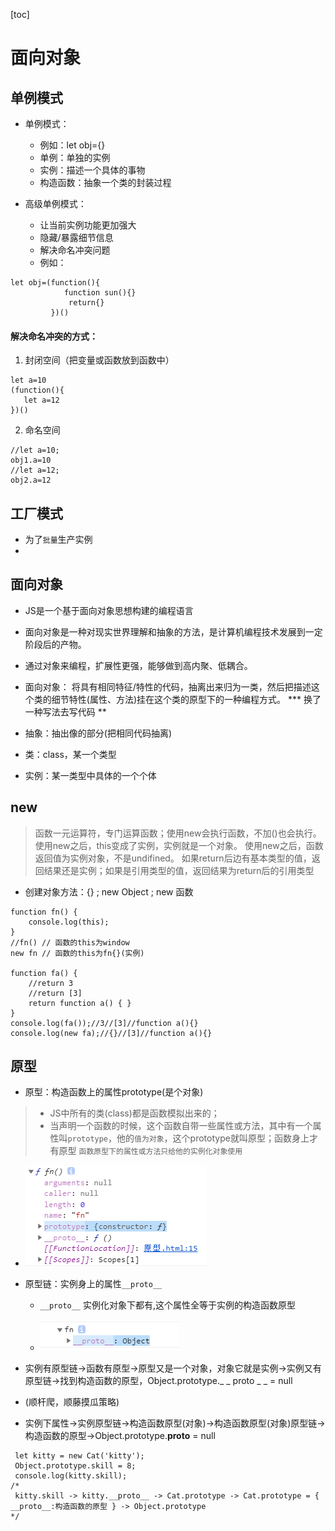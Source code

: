 [toc]

# 面向对象

## 单例模式

- 单例模式：
	- 例如：let obj={}
	- 单例：单独的实例
	- 实例：描述一个具体的事物
	- 构造函数：抽象一个类的封装过程

        
- 高级单例模式：
	- 让当前实例功能更加强大
	- 隐藏/暴露细节信息
	- 解决命名冲突问题
	- 例如：
```
let obj=(function(){
		    function sun(){}
		     return{}
		 })()
```

#### 解决命名冲突的方式：
1. 封闭空间（把变量或函数放到函数中） 

```
let a=10
(function(){
   let a=12
})()    
```
        
2. 命名空间

```
//let a=10;
obj1.a=10
//let a=12; 
obj2.a=12
```

## 工厂模式

- 为了`批量`生产实例
- 

## 面向对象

- JS是一个基于面向对象思想构建的编程语言

- 面向对象是一种对现实世界理解和抽象的方法，是计算机编程技术发展到一定阶段后的产物。

- 通过对象来编程，扩展性更强，能够做到高内聚、低耦合。

- 面向对象：
    将具有相同特征/特性的代码，抽离出来归为一类，然后把描述这个类的细节特性(属性、方法)挂在这个类的原型下的一种编程方式。
*** 换了一种写法去写代码 **

- 抽象：抽出像的部分(把相同代码抽离)

- 类：class，某一个类型
- 实例：某一类型中具体的一个个体


## new

> 函数一元运算符，专门运算函数；使用new会执行函数，不加()也会执行。
> 使用new之后，this变成了实例，实例就是一个对象。
> 使用new之后，函数返回值为实例对象，不是undifined。
> 如果return后边有基本类型的值，返回结果还是实例；如果是引用类型的值，返回结果为return后的引用类型

- 创建对象方法：{} ; new Object ; new 函数

```
function fn() {
    console.log(this);
}
//fn() // 函数的this为window
new fn // 函数的this为fn{}(实例)

function fa() {
    //return 3         
    //return [3]         
    return function a() { }
}
console.log(fa());//3//[3]//function a(){}
console.log(new fa);//{}//[3]//function a(){}
```

## 原型

- 原型：构造函数上的属性prototype(是个对象)
> - JS中所有的类(class)都是函数模拟出来的；
> - 当声明一个函数的时候，这个函数自带一些属性或方法，其中有一个属性叫`prototype`，他的`值为对象`，这个prototype就叫原型；函数身上才有原型
>  `函数原型下的属性或方法只给他的实例化对象使用`

 -  ![Alt text](./1572858815673.png)

- 原型链：实例身上的属性`__proto__`
	- `__proto__` 实例化对象下都有,这个属性全等于实例的构造函数原型

	- ![Alt text](./1572875128121.png)



- 实例有原型链->函数有原型->原型又是一个对象，对象它就是实例->实例又有原型链->找到构造函数的原型，Object.prototype._ _ proto _ _ = null  
- (顺杆爬，顺藤摸瓜策略)

- 实例下属性->实例原型链->构造函数原型(对象)->构造函数原型(对象)原型链->构造函数的原型->Object.prototype.__proto__ = null

```
 let kitty = new Cat('kitty');
 Object.prototype.skill = 8;
 console.log(kitty.skill);
/*   
 kitty.skill -> kitty.__proto__ -> Cat.prototype -> Cat.prototype = { __proto__:构造函数的原型 } -> Object.prototype  
*/ 
```


